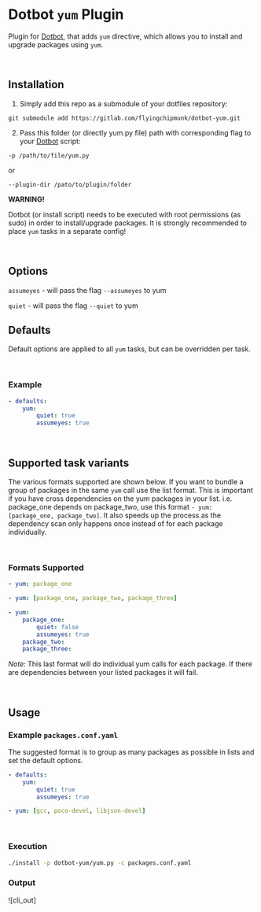 # Dotbot ```yum``` Plugin

Plugin for [Dotbot](https://github.com/anishathalye/dotbot), that adds ```yum``` directive, which allows you to install and upgrade packages using ```yum```.

&nbsp;

## Installation

1. Simply add this repo as a submodule of your dotfiles repository:

  `git submodule add https://gitlab.com/flyingchipmunk/dotbot-yum.git`

2. Pass this folder (or directly yum.py file) path with corresponding flag to your [Dotbot](https://github.com/anishathalye/dotbot) script:

 `-p /path/to/file/yum.py`

  or

 `--plugin-dir /pato/to/plugin/folder`


 **WARNING!**

 Dotbot (or install script) needs to be executed with root permissions (as sudo) in order to install/upgrade packages. It is strongly recommended to place ```yum``` tasks in a separate config!

&nbsp;

## Options
`assumeyes` - will pass the flag `--assumeyes` to yum

`quiet` - will pass the flag `--quiet` to yum


## Defaults
Default options are applied to all ```yum``` tasks, but can be overridden per task.

&nbsp;

### Example
```yaml
- defaults:
    yum:
        quiet: true
        assumeyes: true
```

&nbsp;

## Supported task variants
The various formats supported are shown below. If you want to bundle a group of packages in the same ```yum``` call use the list format. This is important if you have cross dependencies on the yum packages in your list. i.e. package_one depends on package_two, use this format `- yum: [package_one, package_two]`. It also speeds up the process as the dependency scan only happens once instead of for each package individually.

&nbsp;

### Formats Supported
```yaml
- yum: package_one
```
```yaml
- yum: [package_one, package_two, package_three]
```
```yaml
- yum:
    package_one:
        quiet: false
        assumeyes: true
    package_two:
    package_three:
```
_Note:_ This last format will do individual yum calls for each package. If there are dependencies between your listed packages it will fail.

&nbsp;

## Usage

### Example ```packages.conf.yaml```
The suggested format is to group as many packages as possible in lists and set the default options.

```yaml
- defaults:
    yum:
        quiet: true
        assumeyes: true

- yum: [gcc, poco-devel, libjson-devel]
```

&nbsp;

### Execution
```bash
./install -p dotbot-yum/yum.py -c packages.conf.yaml
```

### Output
![cli_out]
